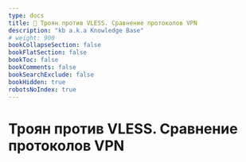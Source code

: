 ```yaml
---
type: docs
title: 🔷 Троян против VLESS. Сравнение протоколов VPN
description: "kb a.k.a Knowledge Base"
# weight: 900
bookCollapseSection: false
bookFlatSection: false
bookToc: false
bookComments: false
bookSearchExclude: false
bookHidden: true
robotsNoIndex: true
---
```


# Троян против VLESS. Сравнение протоколов VPN
